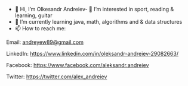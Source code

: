 - 👋 Hi, I’m Olkesandr Andreiev- 
👀 I’m interested in sport, reading & learning, guitar
- 🌱 I’m currently learning java, math, algorithms and & data structures
- 📫 How to reach me:

Email: andreyew89@gmail.com

LinkedIn: https://www.linkedin.com/in/oleksandr-andreiev-29082663/

Facebook: https://www.facebook.com/aleksandr.andreiev

Twitter: https://twitter.com/alex_andreiev

<!---
AlexAndreiev/AlexAndreiev is a ✨ special ✨ repository because its `README.md` (this file) appears on your GitHub profile.
You can click the Preview link to take a look at your changes.
--->

